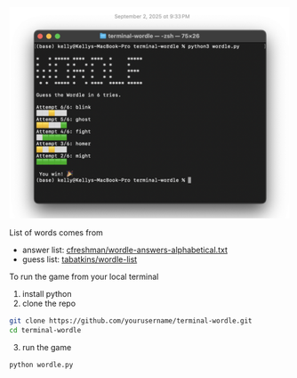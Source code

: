 ![terminal-screenshot](./resource/terminal-screenshot.png)

List of words comes from
* answer list: [cfreshman/wordle-answers-alphabetical.txt](https://gist.github.com/cfreshman/a03ef2cba789d8cf00c08f767e0fad7b?utm_source=chatgpt.com)
* guess list: [tabatkins/wordle-list](https://github.com/tabatkins/wordle-list?utm_source=chatgpt.com)

To run the game from your local terminal
1. install python
2. clone the repo
```bash
git clone https://github.com/yourusername/terminal-wordle.git
cd terminal-wordle
```
3. run the game
```bash
python wordle.py
```